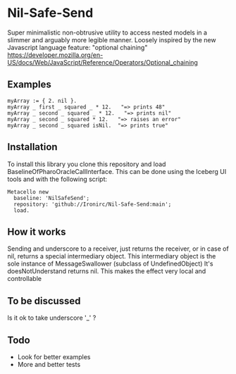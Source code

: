 # Nil-Safe-Send
Super minimalistic non-obtrusive utility to access nested models in a slimmer and arguably more legible manner.
Loosely inspired by the new Javascript language feature: "optional chaining"
https://developer.mozilla.org/en-US/docs/Web/JavaScript/Reference/Operators/Optional_chaining

## Examples
```Smalltalk
myArray := { 2. nil }.
myArray _ first _ squared _ * 12.   "=> prints 48"
myArray _ second _ squared _ * 12.   "=> prints nil"
myArray _ second _ squared * 12.   "=> raises an error"
myArray _ second _ squared isNil.  "=> prints true"
```

## Installation
To install this library you clone this repository and load BaselineOfPharoOracleCallInterface.
This can be done using the Iceberg UI tools and with the following script:

```Smalltalk
Metacello new
  baseline: 'NilSafeSend';
  repository: 'github://Ironirc/Nil-Safe-Send:main';
  load.
```

## How it works
Sending and underscore to a receiver, just returns the receiver, or in case of nil, returns a special intermediary object.
This intermediary object is the sole instance of MessageSwallower (subclass of UndefinedObject)
It's doesNotUnderstand returns nil.
This makes the effect very local and controllable

## To be discussed
Is it ok to take underscore '_' ?

## Todo
- Look for better examples
- More and better tests
